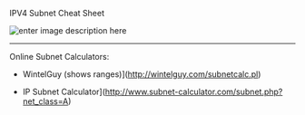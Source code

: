 IPV4 Subnet Cheat Sheet

![enter image description here](https://i1.wp.com/www.icttoolbox.nl/wp-content/uploads/2018/03/SubMask.jpg?w=467&ssl=1)

---
Online Subnet Calculators:


 - WintelGuy (shows ranges)](http://wintelguy.com/subnetcalc.pl)



 - IP Subnet
   Calculator](http://www.subnet-calculator.com/subnet.php?net_class=A)

<!--stackedit_data:
eyJoaXN0b3J5IjpbLTQ5NjM0MTA2NiwxMTAwOTMwMjA0XX0=
-->